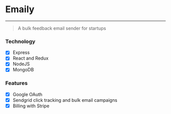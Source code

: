# Emaily
------
> A bulk feedback email sender for startups 

### Technology

- [x] Express
- [x] React and Redux
- [x] NodeJS
- [x] MongoDB

### Features
- [x] Google OAuth
- [x] Sendgrid click tracking and bulk email campaigns
- [x] Billing with Stripe